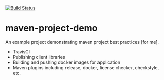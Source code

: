 [![Build Status](https://travis-ci.com/gdong42/maven-project-demo.svg?branch=master)](https://travis-ci.com/gdong42/maven-project-demo)
# maven-project-demo
An example project demonstrating maven project best practices [for me].

* TravisCI
* Publishing client libraries
* Building and pushing docker images for application
* Maven plugins including release, docker, license checker, checkstyle, etc.


